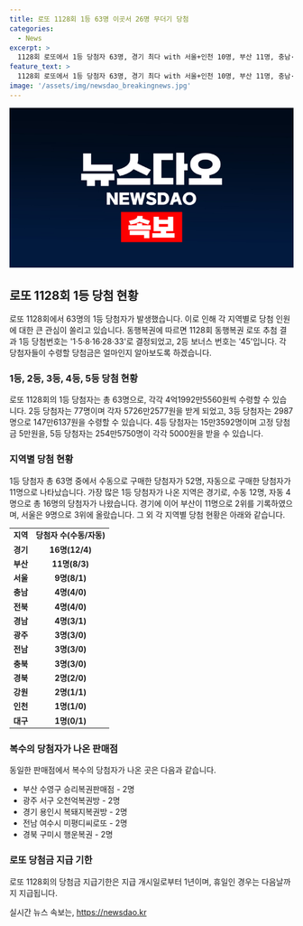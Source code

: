 ```yaml
---
title: 로또 1128회 1등 63명 이곳서 26명 무더기 당첨
categories:
  - News
excerpt: >
  1128회 로또에서 1등 당첨자 63명, 경기 최다 with 서울+인천 10명, 부산 11명, 충남·전북·경남 각 4명. 당첨번호는 1·5·8·16·28·33로, 1등은 4억1992만5560원, 2등은 5726만2577원, 3등은 147만6137원. 수동 52명, 자동 11명으로 골고루 분포. 같은 판매점에서 복수의 당첨자 발생. 대전·울산·제주 빼고 전국에서 1등 당첨.
feature_text: >
  1128회 로또에서 1등 당첨자 63명, 경기 최다 with 서울+인천 10명, 부산 11명, 충남·전북·경남 각 4명. 당첨번호는 1·5·8·16·28·33로, 1등은 4억1992만5560원, 2등은 5726만2577원, 3등은 147만6137원. 수동 52명, 자동 11명으로 골고루 분포. 같은 판매점에서 복수의 당첨자 발생. 대전·울산·제주 빼고 전국에서 1등 당첨.
image: '/assets/img/newsdao_breakingnews.jpg'
---
```


<p><img src="/assets/img/newsdao_breakingnews.jpg" alt="implanttips 속보" /></p>

<h2 data-ke-size="size26">로또 1128회 1등 당첨 현황</h2>

<p data-ke-size="size16">로또 1128회에서 63명의 1등 당첨자가 발생했습니다. 이로 인해 각 지역별로 당첨 인원에 대한 큰 관심이 쏠리고 있습니다. 동행복권에 따르면 1128회 동행복권 로또 추첨 결과 1등 당첨번호는 '1·5·8·16·28·33'로 결정되었고, 2등 보너스 번호는 '45'입니다. 각 당첨자들이 수령할 당첨금은 얼마인지 알아보도록 하겠습니다.</p>

<h3>1등, 2등, 3등, 4등, 5등 당첨 현황</h3>

<p data-ke-size="size16">로또 1128회의 1등 당첨자는 총 63명으로, 각각 4억1992만5560원씩 수령할 수 있습니다. 2등 당첨자는 77명이며 각자 5726만2577원을 받게 되었고, 3등 당첨자는 2987명으로 147만6137원을 수령할 수 있습니다. 4등 당첨자는 15만3592명이며 고정 당첨금 5만원을, 5등 당첨자는 254만5750명이 각각 5000원을 받을 수 있습니다.</p>

<h3>지역별 당첨 현황</h3>

<p data-ke-size="size16">1등 당첨자 총 63명 중에서 수동으로 구매한 당첨자가 52명, 자동으로 구매한 당첨자가 11명으로 나타났습니다. 가장 많은 1등 당첨자가 나온 지역은 경기로, 수동 12명, 자동 4명으로 총 16명의 당첨자가 나왔습니다. 경기에 이어 부산이 11명으로 2위를 기록하였으며, 서울은 9명으로 3위에 올랐습니다. 그 외 각 지역별 당첨 현황은 아래와 같습니다.</p>

<table style="width: 100%;" data-ke-size="size16">
    <tbody>
        <tr>
            <td style="text-align: center; height: 17px;"><b>지역</b></td>
            <td style="text-align: center; height: 17px;"><b>당첨자 수(수동/자동)</b></td>
        </tr>
        <tr>
            <td style="text-align: center; height: 17px;"><b>경기</b></td>
            <td style="text-align: center; height: 17px;"><b>16명(12/4)</b></td>
        </tr>
        <tr>
            <td style="text-align: center; height: 17px;"><b>부산</b></td>
            <td style="text-align: center; height: 17px;"><b>11명(8/3)</b></td>
        </tr>
        <tr>
            <td style="text-align: center; height: 17px;"><b>서울</b></td>
            <td style="text-align: center; height: 17px;"><b>9명(8/1)</b></td>
        </tr>
        <tr>
            <td style="text-align: center; height: 17px;"><b>충남</b></td>
            <td style="text-align: center; height: 17px;"><b>4명(4/0)</b></td>
        </tr>
        <tr>
            <td style="text-align: center; height: 17px;"><b>전북</b></td>
            <td style="text-align: center; height: 17px;"><b>4명(4/0)</b></td>
        </tr>
        <tr>
            <td style="text-align: center; height: 17px;"><b>경남</b></td>
            <td style="text-align: center; height: 17px;"><b>4명(3/1)</b></td>
        </tr>
        <tr>
            <td style="text-align: center; height: 17px;"><b>광주</b></td>
            <td style="text-align: center; height: 17px;"><b>3명(3/0)</b></td>
        </tr>
        <tr>
            <td style="text-align: center; height: 17px;"><b>전남</b></td>
            <td style="text-align: center; height: 17px;"><b>3명(3/0)</b></td>
        </tr>
        <tr>
            <td style="text-align: center; height: 17px;"><b>충북</b></td>
            <td style="text-align: center; height: 17px;"><b>3명(3/0)</b></td>
        </tr>
        <tr>
            <td style="text-align: center; height: 17px;"><b>경북</b></td>
            <td style="text-align: center; height: 17px;"><b>2명(2/0)</b></td>
        </tr>
        <tr>
            <td style="text-align: center; height: 17px;"><b>강원</b></td>
            <td style="text-align: center; height: 17px;"><b>2명(1/1)</b></td>
        </tr>
        <tr>
            <td style="text-align: center; height: 17px;"><b>인천</b></td>
            <td style="text-align: center; height: 17px;"><b>1명(1/0)</b></td>
        </tr>
        <tr>
            <td style="text-align: center; height: 17px;"><b>대구</b></td>
            <td style="text-align: center; height: 17px;"><b>1명(0/1)</b></td>
        </tr>
    </tbody>
</table>

<h3>복수의 당첨자가 나온 판매점</h3>

<p>동일한 판매점에서 복수의 당첨자가 나온 곳은 다음과 같습니다.</p>

<ul data-ke-size="size16">
    <li>부산 수영구 승리복권판매점 - 2명</li>
    <li>광주 서구 오천억복권방 - 2명</li>
    <li>경기 용인시 복돼지복권방 - 2명</li>
    <li>전남 여수시 미평디씨로또 - 2명</li>
    <li>경북 구미시 행운복권 - 2명</li>
</ul>

<h3>로또 당첨금 지급 기한</h3>

<p data-ke-size="size16">로또 1128회의 당첨금 지급기한은 지급 개시일로부터 1년이며, 휴일인 경우는 다음날까지 지급됩니다.</p>
실시간 뉴스 속보는, <a href="https://newsdao.kr" rel="dofollow">https://newsdao.kr</a>


